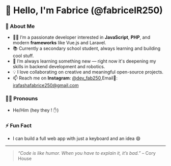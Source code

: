 # 👋 Hello, I'm Fabrice (@fabriceIR250)

### 🚀 About Me
- 👨‍💻 I’m a passionate developer interested in **JavaScript**, **PHP**, and modern **frameworks** like Vue.js and Laravel.
- 📚 Currently a secondary school student, always learning and building cool stuff.
- 🌱 I’m always learning something new — right now it's deepening my skills in backend development and robotics.
- 💡 I love collaborating on creative and meaningful open-source projects.
- 📫 Reach me on **Instagram**: [@dev_fab250](https://instagram.com/fab_dev250),Email📧: irafashafabrice250@gmail.com

### 🙋‍♂️ Pronouns
- He/Him (hey they ! ✋)

### ⚡ Fun Fact
- I can build a full web app with just a keyboard and an idea 😄

---

> _“Code is like humor. When you have to explain it, it’s bad.”_ – Cory House

<!---
fabriceIR250/fabriceIR250 is a ✨ special ✨ repository because its `README.md` (this file) appears on your GitHub profile.
You can click the Preview link to take a look at your changes.
--->
